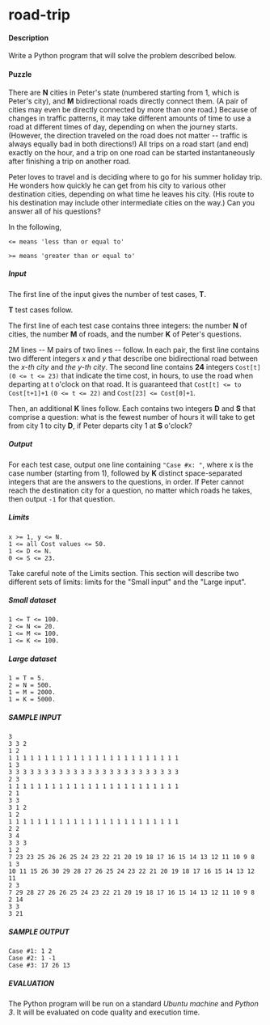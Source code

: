 road-trip
=======

#### Description

Write a Python program that will solve the problem described below.

#### Puzzle

There are **N** cities in Peter's state (numbered starting from 1, which is Peter's city), and **M** bidirectional roads 
directly connect them. (A pair of cities may even be directly connected by more than one road.) Because of changes 
in traffic patterns, it may take different amounts of time to use a road at different times of day, depending on 
when the journey starts. (However, the direction traveled on the road does not matter -- traffic is always equally 
bad in both directions!) All trips on a road start (and end) exactly on the hour, and a trip on one road can be 
started instantaneously after finishing a trip on another road.

Peter loves to travel and is deciding where to go for his summer holiday trip. He wonders how quickly he can get 
from his city to various other destination cities, depending on what time he leaves his city. (His route to his 
destination may include other intermediate cities on the way.) Can you answer all of his questions?

In the following, 

`<= means 'less than or equal to'`

`>= means 'greater than or equal to'`

##### Input

The first line of the input gives the number of test cases, **T**. 

**T** test cases follow.

The first line of each test case contains three integers: the number **N** of cities, 
the number **M** of roads, and the
 number **K** of Peter's questions.

2M lines -- M pairs of two lines -- follow. In each pair, the first line contains two different integers *x* and *y* 
that describe one bidirectional road between the *x-th city* and *the y-th city*. The second line 
contains **24** integers `Cost[t] (0 <= t <= 23)` that indicate the time cost, in hours, to use the road when 
departing at t o'clock on that road. It is guaranteed that `Cost[t] <= to Cost[t+1]+1` `(0 <= t <= 22)` 
and `Cost[23] <= Cost[0]+1`.

Then, an additional **K** lines follow. Each contains two integers **D** and **S** that comprise a question: what is the fewest
 number of hours it will take to get from city 1 to city **D**, if Peter departs city 1 at **S** o'clock?

##### Output

For each test case, output one line containing `"Case #x: "`, where x is the case number (starting from 1),
 followed by **K** distinct space-separated integers that are the answers to the questions, in order. 
 If Peter cannot reach the destination city for a question, no matter which roads he takes, 
 then output `-1` for that question.

##### Limits

```
x >= 1, y <= N.
1 <= all Cost values <= 50.
1 <= D <= N.
0 <= S <= 23.
```

Take careful note of the Limits section. This section will describe two different sets of limits: limits for the 
"Small input" and the "Large input". 

##### Small dataset

```
1 <= T <= 100.
2 <= N <= 20.
1 <= M <= 100.
1 <= K <= 100.
```

##### Large dataset

```
1 = T = 5.
2 = N = 500.
1 = M = 2000.
1 = K = 5000.
```

##### SAMPLE INPUT

```
3
3 3 2
1 2
1 1 1 1 1 1 1 1 1 1 1 1 1 1 1 1 1 1 1 1 1 1 1 1
1 3
3 3 3 3 3 3 3 3 3 3 3 3 3 3 3 3 3 3 3 3 3 3 3 3 
2 3
1 1 1 1 1 1 1 1 1 1 1 1 1 1 1 1 1 1 1 1 1 1 1 1
2 1
3 3
3 1 2
1 2
1 1 1 1 1 1 1 1 1 1 1 1 1 1 1 1 1 1 1 1 1 1 1 1
2 2
3 4
3 3 3
1 2
7 23 23 25 26 26 25 24 23 22 21 20 19 18 17 16 15 14 13 12 11 10 9 8
1 3
10 11 15 26 30 29 28 27 26 25 24 23 22 21 20 19 18 17 16 15 14 13 12 11
2 3
7 29 28 27 26 26 25 24 23 22 21 20 19 18 17 16 15 14 13 12 11 10 9 8
2 14
3 3
3 21
```

##### SAMPLE OUTPUT

```
Case #1: 1 2
Case #2: 1 -1
Case #3: 17 26 13
```

##### EVALUATION
The Python program will be run on a standard *Ubuntu machine* and *Python 3*. 
It will be evaluated on code quality and execution time. 
